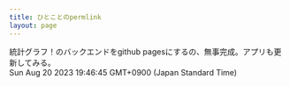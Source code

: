 ```yaml
---
title: ひとことのpermlink
layout: page
---
```

<div class="box" dt="1692528405637">
  統計グラフ！のバックエンドをgithub pagesにするの、無事完成。アプリも更新してみる。
  <div class="content is-small">Sun Aug 20 2023 19:46:45 GMT+0900 (Japan Standard Time)</div>
</div>